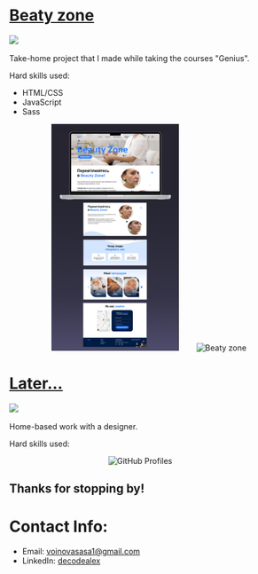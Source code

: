
# [Beaty zone](https://github.com/)
<p align="left"> <a href="#"> <img src="https://user-images.githubusercontent.com/33416429/92813512-27f0bb80-f376-11ea-8562-ee2b3e416aec.png" width="150" ></a>
</p>
<p>Take-home project that I made while taking the courses "Genius".</p>

Hard skills used:
* HTML/CSS
* JavaScript
* Sass

<p align="center">
<img src="https://github.com/AlexxaVoi/AlexxaVoi/blob/main/BZ-desktop.jpg" width="230" title="Beaty zone">&nbsp;&nbsp;&nbsp;&nbsp;&nbsp;&nbsp;&nbsp;&nbsp;<img src="https://github.com/AlexxaVoi/AlexxaVoi/blob/main/BZ-GIFmobile.gif" width="230" title="Beaty zone">
</p>

# [Later...](https://github.com/)
<p align="left"> <a href="https://github.com/skovalysh/GitHubProfiles"> <img src="https://user-images.githubusercontent.com/33416429/92813512-27f0bb80-f376-11ea-8562-ee2b3e416aec.png" width="150" ></a>
</p>
<p>Home-based work with a designer.</p>
Hard skills used:

<p align="center">
<img src="#" width="230"  title="GitHub Profiles">&nbsp;&nbsp;&nbsp;&nbsp;&nbsp;&nbsp;&nbsp;&nbsp;
</p>

## Thanks for stopping by!

# Contact Info:

- Email: voinovasasa1@gmail.com
- LinkedIn: [decodealex](www.linkedin.com/in/olexandra-voinova)
